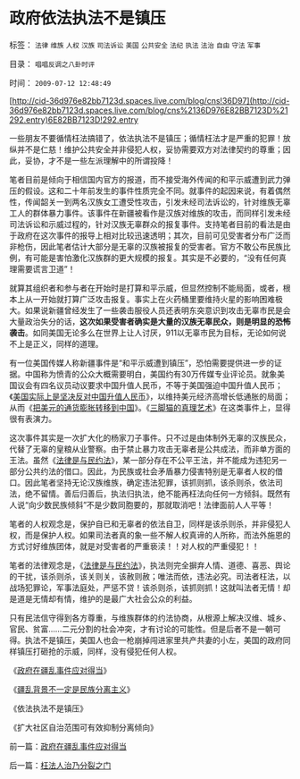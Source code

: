 # 政府依法执法不是镇压

标签： `法律` `维族` `人权` `汉族` `司法诉讼` `美国` `公共安全` `法纪` `执法` `法治` `自由` `守法` `军事` 

目录： `唱唱反调之八卦时评`

时间： `2009-07-12 12:48:49`

[http://cid-36d976e82bb7123d.spaces.live.com/blog/cns!36D97](http://cid-36d976e82bb7123d.spaces.live.com/blog/cns%2136D976E82BB7123D%21292.entry)6E82BB7123D!292.entry

一些朋友不要循情枉法搞错了，依法执法不是镇压；循情枉法才是严重的犯罪！放纵并不是仁慈！维护公共安全并非侵犯人权，妥协需要双方对法律契约的尊重；因此，妥协，才不是一些左派理解中的所谓投降！

笔者目前是倾向于相信国内官方的报道，而不接受海外传闻的和平示威遭到武力弹压的假设。这和二十年前发生的事件性质完全不同。就事件的起因来说，有着偶然性，传闻韶关一到两名汉族女工遭受性攻击，引发未经司法诉讼的，针对维族无辜工人的群体暴力事件。该事件在新疆被看作是汉族对维族的攻击，而同样引发未经司法诉讼和示威过程的，针对汉族无辜群众的报复事件。支持笔者目前的看法是由于政府在这次事件的报导上相对比较迅速透明；其次，目前可见受害者分布广泛而非枪伤，因此笔者估计大部分是无辜的汉族被报复的受害者。官方不敢公布民族比例，有可能是害怕激化汉族群的更大规模的报复。其实是不必要的，“没有任何真理需要谎言卫道”！

就算其组织者和参与者在开始时是打算和平示威，但显然控制不能局面，或者，根本上从一开始就打算广泛攻击报复。事实上在火药桶里要维持火星的影响困难极大。如果说新疆曾经发生了一些袭击服役人员还表明东突意识到攻击无辜市民是会大量政治失分的话，**这次如果受害者确实是大量的汉族无辜民众，则是明显的恐怖袭击**。如同美国无论多么在世界上让人讨厌，911以无辜市民为目标，无论如何说不上是正义，同样的道理。

有一位美国传媒人称新疆事件是“和平示威遭到镇压”，恐怕需要提供进一步的证据。中国称为愤青的公众大概需要明白，美国约有30万传媒专业评论员。就象美国议会有四名议员动议要求中国升值人民币，不等于美国强迫中国升值人民币；《[美国实际上是坚决反对中国升值人民币](../../../2007/11/30/美国一直坚决反对人民币升值？.md)》，以维持美元经济高增长低通胀的局面；从而《[把美元的通货膨胀转移到中国](../../../2007/11/26/中国以超出历史所有战争损失的代价背走了世界通胀.md)》。《[三脚猫的真理艺术](../../../2009/7/10/三脚猫真理艺术.md)》在这类事件上，显得很有表演力。

这次事件其实是一次扩大化的杨家刀子事件。只不过是由体制外无辜的汉族民众，代替了无辜的皇粮从业警察。由于禁止暴力攻击无辜者是公共成法，而非单方面的王法。虽然《[法律是与民约法](../../../2007/9/30/民主就是与民约法；法律并不是道德的上层建筑.md)》，某一部分存在不公平王法，并不能成为违犯另一部分公共约法的借口。因此，为民族或社会矛盾暴力侵害特别是无辜者人权的借口。因此笔者坚持无论汉族维族，确定违法犯罪，该抓则抓，该杀则杀，依法司法，绝不留情。善后归善后，执法归执法，绝不能再枉法向任何一方倾斜。既然有人说“向少数民族倾斜”不是少数同胞要的，那就取消吧！法律面前人人平等！

笔者的人权观念是，保护自已和无辜者的依法自卫，同样是该杀则杀，并非侵犯人权，而是保护人权。如果司法者真的象一些不解人权真谛的人所称，而法外施恩的方式讨好维族团体，就是对受害者的严重亵渎！！对人权的严重侵犯！！

笔者的法律观念是，《[法律是与民约法](../../../2007/9/30/民主就是与民约法；法律并不是道德的上层建筑.md)》，执法则完全摒弃人情、道德、喜恶、舆论的干扰，该杀则杀，该关则关，该赦则赦；唯法而依，违法必究。司法者枉法，以战场犯罪论，军事法庭处，严惩不贷！该杀则杀，该抓则抓！这就叫法者无情！却是道是无情却有情，维护的是最广大社会公众的利益。

只有民法信守得到各方尊重，与维族群体的约法协商，从根源上解决汉维、城乡、官民、贫富……二元分割的社会冲突，才有讨论的可能性。但是后者不是一朝可得。执法不是镇压，美国人也会一枪崩掉闯进家里共产共妻的小左，美国的政府同样镇压打砸抢的示威，同样，没有侵犯任何人权。

《[政府在疆乱事件应对得当](../../../2009/7/11/政府在疆乱事件应对得当.md)》

《[疆乱背景不一定是民族分离主义](http://blog.sina.com.cn/s/blog_5563a64d0100dqjw.html)》

《依法执法不是镇压》

《扩大社区自治范围可有效抑制分离倾向》



前一篇：[政府在疆乱事件应对得当](../../../2009/7/11/政府在疆乱事件应对得当.md)

后一篇：[枉法人治乃分裂之门](../../../2009/7/12/枉法人治乃分裂之门.md)